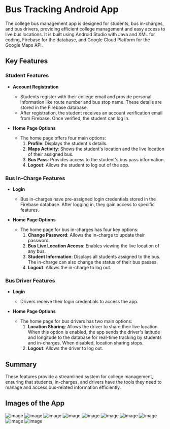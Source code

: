 # Bus Tracking Android App 

The college bus management app is designed for students, bus in-charges, and bus drivers, providing efficient college management and easy access to live bus locations. It is built using Android Studio with Java and XML for coding, Firebase for the database, and Google Cloud Platform for the Google Maps API.

## Key Features

### Student Features

- **Account Registration**
  - Students register with their college email and provide personal information like route number and bus stop name. These details are stored in the Firebase database.
  - After registration, the student receives an account verification email from Firebase. Once verified, the student can log in.

- **Home Page Options**
  - The home page offers four main options:
    1. **Profile**: Displays the student's details.
    2. **Maps Activity**: Shows the student's location and the live location of their assigned bus.
    3. **Bus Pass**: Provides access to the student's bus pass information.
    4. **Logout**: Allows the student to log out of the app.

### Bus In-Charge Features

- **Login**
  - Bus in-charges have pre-assigned login credentials stored in the Firebase database. After logging in, they gain access to specific features.

- **Home Page Options**
  - The home page for bus in-charges has four key options:
    1. **Change Password**: Allows the in-charge to update their password.
    2. **Bus Live Location Access**: Enables viewing the live location of any bus.
    3. **Student Information**: Displays all students assigned to the bus. The in-charge can also change the status of their bus passes.
    4. **Logout**: Allows the in-charge to log out.

### Bus Driver Features

- **Login**
  - Drivers receive their login credentials to access the app.

- **Home Page Options**
  - The home page for bus drivers has two main options:
    1. **Location Sharing**: Allows the driver to share their live location. When this option is enabled, the app sends the driver's latitude and longitude to the database for real-time tracking by students and in-charges. When disabled, location sharing stops.
    2. **Logout**: Allows the driver to log out.

## Summary

These features provide a streamlined system for college management, ensuring that students, in-charges, and drivers have the tools they need to manage and access bus-related information efficiently.

## Images of the App
![image](https://github.com/skishore04/Bus-Tracking-Android-App/assets/108078148/f2e95c82-4e77-4cf4-8661-8d07d8c19306)
![image](https://github.com/skishore04/Bus-Tracking-Android-App/assets/108078148/917ae694-ffb4-4116-a0b4-53ce08730554)
![image](https://github.com/skishore04/Bus-Tracking-Android-App/assets/108078148/17ef5048-b357-4546-b04e-4fc59cd91f44)
![image](https://github.com/skishore04/Bus-Tracking-Android-App/assets/108078148/b449ef4f-5b01-4223-8265-f9fa088636af)
![image](https://github.com/skishore04/Bus-Tracking-Android-App/assets/108078148/3e6b8127-4898-4162-97bd-43cd92e6f96d)
![image](https://github.com/skishore04/Bus-Tracking-Android-App/assets/108078148/049dec5f-80d3-47ae-ba1d-42e93511758f)
![image](https://github.com/skishore04/Bus-Tracking-Android-App/assets/108078148/782b32ae-96c8-4ec0-b5ad-28f50effc49a)
![image](https://github.com/skishore04/Bus-Tracking-Android-App/assets/108078148/a8c53393-65d6-452c-a7e8-082a7b0c19e0)
![image](https://github.com/skishore04/Bus-Tracking-Android-App/assets/108078148/b0275343-d6cd-4f73-a4b6-6bf49d044f89)
![image](https://github.com/skishore04/Bus-Tracking-Android-App/assets/108078148/be897f87-154a-4b86-b510-012fd5f0e27c)
